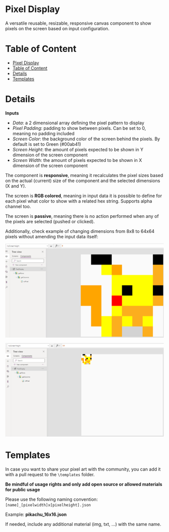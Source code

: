 # Pixel Display

A versatile reusable, resizable, responsive canvas component to show pixels on the screen based on input configuration.

# Table of Content

- [Pixel Display](#pixel-display)
- [Table of Content](#table-of-content)
- [Details](#details)
- [Templates](#templates)

# Details 

**Inputs**
- *Data*: a 2 dimensional array defining the pixel pattern to display
- *Pixel Padding*: padding to show between pixels. Can be set to 0, meaning no padding included
- *Screen Color*: the background color of the screen behind the pixels. By default is set to Green (#00ab41)
- *Screen Height*: the amount of pixels expected to be shown in Y dimension of the screen component
- *Screen Width*: the amount of pixels expected to be shown in X dimension of the screen component

The component is **responsive**, meaning it recalculates the pixel sizes based on the actual (current) size of the component and the selected dimensions (X and Y).

The screen is **RGB colored**, meaning in input data it is possible to define for each pixel what color to show with a related hex string. Supports alpha channel too.

The screen is **passive**, meaning there is no action performed when any of the pixels are selected (pushed or clicked).

Additionally, check example of changing dimensions from 8x8 to 64x64 pixels without amending the input data itself:

![pikachu8x8](img/pikachu8x8.png)

![pikachu64x64](img/pikachu64x64.png)

# Templates

In case you want to share your pixel art with the community, you can add it with a pull request to the `\templates` folder. 

**Be mindful of usage rights and only add open source or allowed materials for public usage**

Please use the following naming convention:
`[name]_[pixelwidth]x[pixelheight].json`

Example: **pikachu_16x16.json**

If needed, include any additional material (img, txt, ...) with the same name.